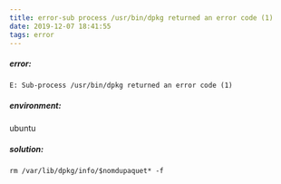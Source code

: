 ```yaml
---
title: error-sub process /usr/bin/dpkg returned an error code (1)
date: 2019-12-07 18:41:55
tags: error
---
```


##### error:

```
E: Sub-process /usr/bin/dpkg returned an error code (1)
```

##### environment: 

ubuntu

##### solution:

```html
rm /var/lib/dpkg/info/$nomdupaquet* -f
```

